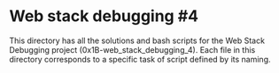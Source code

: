 # Web stack debugging #4

This directory has all the solutions and bash scripts for the Web Stack Debugging project (0x1B-web_stack_debugging_4). Each file in this directory corresponds to a specific task of script defined by its naming.